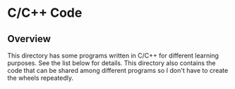 # C/C++ Code

## Overview

This directory has some programs written in C/C++ for different learning purposes. See the list below for details. This directory also contains the code that can be shared among different programs so I don't have to create the wheels repeatedly.
